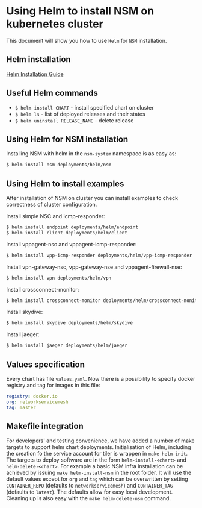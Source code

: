 # Using Helm to install NSM on kubernetes cluster

This document will show you how to use `Helm` for `NSM` installation. 

## Helm installation
[Helm Installation Guide](https://helm.sh/docs/using_helm/#quickstart-guide)

## Useful Helm commands
* `$ helm install CHART` - install specified chart on cluster
* `$ helm ls` - list of deployed releases and their states
* `$ helm uninstall RELEASE_NAME` - delete release

## 

## Using Helm for NSM installation

Installing NSM with helm in the `nsm-system` namespace is as easy as:

```bash
$ helm install nsm deployments/helm/nsm
```

## Using Helm to install examples
After installation of NSM on cluster you can install examples to check correctness of cluster configuration.

Install simple NSC and icmp-responder:
```bash
$ helm install endpoint deployments/helm/endpoint
$ helm install client deployments/helm/client
```

Install vppagent-nsc and vppagent-icmp-responder:
```bash
$ helm install vpp-icmp-responder deployments/helm/vpp-icmp-responder
```

Install vpn-gateway-nsc, vpp-gateway-nse and vppagent-firewall-nse:
```bash
$ helm install vpn deployments/helm/vpn
```

Install crossconnect-monitor:
```bash
$ helm install crossconnect-monitor deployments/helm/crossconnect-monitor
```

Install skydive:
```bash
$ helm install skydive deployments/helm/skydive
```

Install jaeger:
```bash
$ helm install jaeger deployments/helm/jaeger
```

## Values specification
Every chart has file `values.yaml`. Now there is a possibility to specify docker registry and tag for images in this file:

```yaml
registry: docker.io
org: networkservicemesh
tag: master
```

## Makefile integration

For developers' and testing convenience, we have added a number of make targets to support helm chart deployments.
Initialisation of Helm, including the creation fo the service account for tiler is wrappen in `make helm-init`.
The targets to deploy software are in the form `helm-install-<chart>` and `helm-delete-<chart>`. For example a basic NSM infra installation can be achieved by issuing `make helm-install-nsm` in the root folder. It will use the default values except for `org` and `tag` which can be overwritten by setting `CONTAINER_REPO` (defaults to `networkservicemesh`) and `CONTAINER_TAG` (defaults to `latest`). The defaults allow for easy local development. Cleaning up is also easy with the `make helm-delete-nsm` command.
